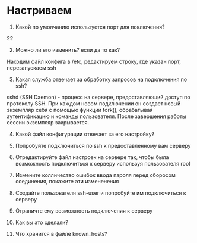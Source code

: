 # Настриваем

1. Какой по умолчанию используется порт для поключения?

22

2. Можно ли его изменить? если да то как?

Находим файл конфига в /etc, редактируем строку, где указан порт, перезапускаем ssh

3. Какая служба отвечает за обработку запросов на подключения по ssh?

sshd (SSH Daemon) - процесс на сервере, предоставляющий доступ по протоколу SSH. При каждом новом подключении он создает новый экземпляр себя с помощью функции fork(), обрабатывая аутентификацию и команды пользователя. После завершения работы сессии экземпляр закрывается.

4. Какой файл конфигурации отвечает за его настройку?



5. Попробуйте подключиться по ssh к предоставленному вам серверу



6. Отредактируйте файл настроек на сервере так, чтобы была возможность подключиться к серверу используя пользователя root



7. Измените колличество ошибок ввода пароля перед сборосом соединения, покажите эти измененения



8. Создайте пользователя ssh-user и попробуйте им подключиться к серверу



9. Ограничте ему возможность подключения к серверу



10. Как вы это сделали?



11. Что хранится в файле known_hosts?

